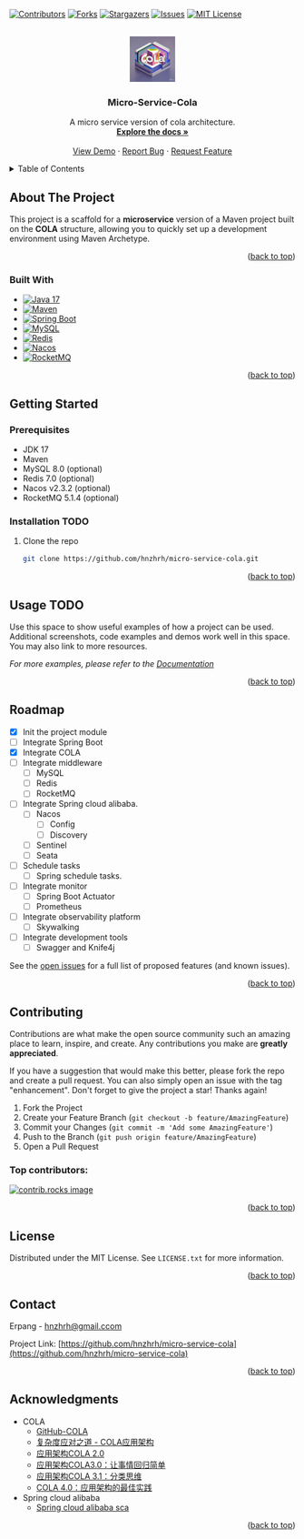 <!-- Improved compatibility of back to top link: See: https://github.com/hnzhrh/micro-service-cola/pull/73 -->
<a id="readme-top"></a>
<!--
*** Thanks for checking out the Best-README-Template. If you have a suggestion
*** that would make this better, please fork the repo and create a pull request
*** or simply open an issue with the tag "enhancement".
*** Don't forget to give the project a star!
*** Thanks again! Now go create something AMAZING! :D
-->



<!-- PROJECT SHIELDS -->
<!--
*** I'm using markdown "reference style" links for readability.
*** Reference links are enclosed in brackets [ ] instead of parentheses ( ).
*** See the bottom of this document for the declaration of the reference variables
*** for contributors-url, forks-url, etc. This is an optional, concise syntax you may use.
*** https://www.markdownguide.org/basic-syntax/#reference-style-links
-->
[![Contributors][contributors-shield]][contributors-url]
[![Forks][forks-shield]][forks-url]
[![Stargazers][stars-shield]][stars-url]
[![Issues][issues-shield]][issues-url]
[![MIT License][license-shield]][license-url]



<!-- PROJECT LOGO -->
<br />
<div align="center">
  <a href="https://github.com/hnzhrh/micro-service-cola">
    <img src="images/logo.png" alt="Logo" width="80" height="80">
  </a>

  <h3 align="center">Micro-Service-Cola</h3>

  <p align="center">
    A micro service version of cola architecture.
    <br />
    <a href="https://github.com/hnzhrh/micro-service-cola"><strong>Explore the docs »</strong></a>
    <br />
    <br />
    <a href="https://github.com/hnzhrh/micro-service-cola">View Demo</a>
    ·
    <a href="https://github.com/hnzhrh/micro-service-cola/issues/new?labels=bug&template=bug-report---.md">Report Bug</a>
    ·
    <a href="https://github.com/hnzhrh/micro-service-cola/issues/new?labels=enhancement&template=feature-request---.md">Request Feature</a>
  </p>
</div>



<!-- TABLE OF CONTENTS -->
<details>
  <summary>Table of Contents</summary>
  <ol>
    <li>
      <a href="#about-the-project">About The Project</a>
      <ul>
        <li><a href="#built-with">Built With</a></li>
      </ul>
    </li>
    <li>
      <a href="#getting-started">Getting Started</a>
      <ul>
        <li><a href="#prerequisites">Prerequisites</a></li>
        <li><a href="#installation">Installation</a></li>
      </ul>
    </li>
    <li><a href="#usage">Usage</a></li>
    <li><a href="#roadmap">Roadmap</a></li>
    <li><a href="#contributing">Contributing</a></li>
    <li><a href="#license">License</a></li>
    <li><a href="#contact">Contact</a></li>
    <li><a href="#acknowledgments">Acknowledgments</a></li>
  </ol>
</details>



<!-- ABOUT THE PROJECT -->
## About The Project

This project is a scaffold for a **microservice** version of a Maven project built on the **COLA** structure, allowing you to quickly set up a development environment using Maven Archetype.

<p align="right">(<a href="#readme-top">back to top</a>)</p>



### Built With

* [![Java 17][JDK]][JDK-url]
* [![Maven][Maven]][Maven-url]
* [![Spring Boot][SpringBoot]][SpringBoot-url]
* [![MySQL][MySQL]][MySQL-url]
* [![Redis][Redis]][Redis-url]
* [![Nacos][Nacos]][Nacos-url]
* [![RocketMQ][RocketMQ]][RocketMQ-url]

<p align="right">(<a href="#readme-top">back to top</a>)</p>



<!-- GETTING STARTED -->
## Getting Started

### Prerequisites

* JDK 17
* Maven
* MySQL 8.0 (optional)
* Redis 7.0 (optional)
* Nacos v2.3.2 (optional)
* RocketMQ 5.1.4 (optional)

### Installation TODO

1. Clone the repo
   ```sh
   git clone https://github.com/hnzhrh/micro-service-cola.git
   ```

<p align="right">(<a href="#readme-top">back to top</a>)</p>



<!-- USAGE EXAMPLES -->
## Usage TODO

Use this space to show useful examples of how a project can be used. Additional screenshots, code examples and demos work well in this space. You may also link to more resources.

_For more examples, please refer to the [Documentation](https://example.com)_

<p align="right">(<a href="#readme-top">back to top</a>)</p>



<!-- ROADMAP -->
## Roadmap

- [x] Init the project module
- [ ] Integrate Spring Boot
- [x] Integrate COLA
- [ ] Integrate middleware
  - [ ] MySQL
  - [ ] Redis
  - [ ] RocketMQ
- [ ] Integrate Spring cloud alibaba.
  - [ ] Nacos
    - [ ] Config
    - [ ] Discovery
  - [ ] Sentinel
  - [ ] Seata
- [ ] Schedule tasks
  - [ ] Spring schedule tasks.
- [ ] Integrate monitor
  - [ ] Spring Boot Actuator
  - [ ] Prometheus
- [ ] Integrate observability platform
  - [ ] Skywalking
- [ ] Integrate development tools
  - [ ] Swagger and Knife4j

See the [open issues](https://github.com/hnzhrh/micro-service-cola/issues) for a full list of proposed features (and known issues).

<p align="right">(<a href="#readme-top">back to top</a>)</p>



<!-- CONTRIBUTING -->
## Contributing

Contributions are what make the open source community such an amazing place to learn, inspire, and create. Any contributions you make are **greatly appreciated**.

If you have a suggestion that would make this better, please fork the repo and create a pull request. You can also simply open an issue with the tag "enhancement".
Don't forget to give the project a star! Thanks again!

1. Fork the Project
2. Create your Feature Branch (`git checkout -b feature/AmazingFeature`)
3. Commit your Changes (`git commit -m 'Add some AmazingFeature'`)
4. Push to the Branch (`git push origin feature/AmazingFeature`)
5. Open a Pull Request

### Top contributors:

<a href="https://github.com/hnzhrh/micro-service-cola/graphs/contributors">
  <img src="https://contrib.rocks/image?repo=hnzhrh/micro-service-cola" alt="contrib.rocks image" />
</a>

<p align="right">(<a href="#readme-top">back to top</a>)</p>



<!-- LICENSE -->
## License

Distributed under the MIT License. See `LICENSE.txt` for more information.

<p align="right">(<a href="#readme-top">back to top</a>)</p>



<!-- CONTACT -->
## Contact

Erpang - hnzhrh@gmail.ccom

Project Link: [https://github.com/hnzhrh/micro-service-cola](https://github.com/hnzhrh/micro-service-cola)

<p align="right">(<a href="#readme-top">back to top</a>)</p>



<!-- ACKNOWLEDGMENTS -->
## Acknowledgments

* COLA
  * [GitHub-COLA](https://github.com/alibaba/COLA)
  * [复杂度应对之道 - COLA应用架构](https://blog.csdn.net/significantfrank/article/details/85785565)
  * [应用架构COLA 2.0](https://blog.csdn.net/significantfrank/article/details/100074716)
  * [应用架构COLA3.0：让事情回归简单](https://blog.csdn.net/significantfrank/article/details/106976804)
  * [应用架构COLA 3.1：分类思维](https://blog.csdn.net/significantfrank/article/details/109529311)
  * [COLA 4.0：应用架构的最佳实践](https://blog.csdn.net/significantfrank/article/details/110934799)
* Spring cloud alibaba
  * [Spring cloud alibaba sca](https://sca.aliyun.com/?spm=5176.29160081.0.0.6df9122ewcKeb1)

<p align="right">(<a href="#readme-top">back to top</a>)</p>



<!-- MARKDOWN LINKS & IMAGES -->
<!-- https://www.markdownguide.org/basic-syntax/#reference-style-links -->
[contributors-shield]: https://img.shields.io/github/contributors/hnzhrh/micro-service-cola.svg?style=for-the-badge
[contributors-url]: https://github.com/hnzhrh/micro-service-cola/graphs/contributors
[forks-shield]: https://img.shields.io/github/forks/hnzhrh/micro-service-cola.svg?style=for-the-badge
[forks-url]: https://github.com/hnzhrh/micro-service-cola/network/members
[stars-shield]: https://img.shields.io/github/stars/hnzhrh/micro-service-cola.svg?style=for-the-badge
[stars-url]: https://github.com/hnzhrh/micro-service-cola/stargazers
[issues-shield]: https://img.shields.io/github/issues/hnzhrh/micro-service-cola.svg?style=for-the-badge
[issues-url]: https://github.com/hnzhrh/micro-service-cola/issues
[license-shield]: https://img.shields.io/github/license/hnzhrh/micro-service-cola.svg?style=for-the-badge
[license-url]: https://github.com/hnzhrh/micro-service-cola/blob/master/LICENSE.txt

[JDK]: https://img.shields.io/badge/OpenJDK-17-grey?style=for-the-badge&logo=openjdk&logoColor=white&labelColor=grey
[JDK-url]: https://openjdk.org/
[Maven]: https://img.shields.io/badge/Maven-3.9.8-C71A36?style=for-the-badge&logo=apachemaven&logoColor=C71A36&labelColor=grey
[Maven-url]: https://maven.apache.org/
[SpringBoot]: https://img.shields.io/badge/SpringBoot-3.2.4-6DB33F?style=for-the-badge&logo=springboot&logoColor=6DB33F&labelColor=grey
[SpringBoot-url]: https://spring.io/projects/spring-boot
[MySQL]: https://img.shields.io/badge/MySQL-8.0-4479A1?style=for-the-badge&logo=mysql&logoColor=4479A1&labelColor=grey
[MySQL-url]: https://www.mysql.com/
[Redis]: https://img.shields.io/badge/Redis-7.0-FF4438?style=for-the-badge&logo=mysql&logoColor=FF4438&labelColor=grey
[Redis-url]: https://redis.io/
[Nacos]: https://img.shields.io/badge/Nacos-v2.3.2-black?style=for-the-badge&labelColor=grey
[Nacos-url]: https://nacos.io/
[RocketMQ]: https://img.shields.io/badge/RocketMQ-5.1.4-D77310?style=for-the-badge&logo=apacherocketmq&logoColor=#D77310&labelColor=grey
[RocketMQ-url]: https://rocketmq.apache.org/

